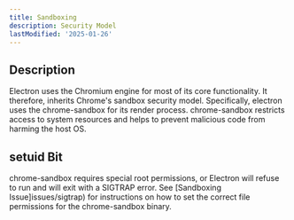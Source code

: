 ```yaml
---
title: Sandboxing
description: Security Model
lastModified: '2025-01-26'
---
```


## Description

Electron uses the Chromium engine for most of its core functionality.  It therefore, inherits Chrome's sandbox security model.  Specifically, electron uses the chrome-sandbox for its render process.  chrome-sandbox restricts access to system resources and helps to prevent malicious code from harming the host OS.

## setuid Bit

chrome-sandbox requires special root permissions, or Electron will refuse to run and will exit with a SIGTRAP error. See [Sandboxing Issue]issues/sigtrap) for instructions on how to set the correct file permissions for the chrome-sandbox binary.
